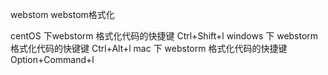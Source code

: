 webstom
webstom格式化

centOS 下webstorm 格式化代码的快捷键 Ctrl+Shift+l
windows 下 webstorm 格式化代码的快键键 Ctrl+Alt+l
mac 下 webstorm 格式化代码的快捷键 Option+Command+l
